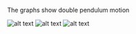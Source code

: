 The graphs show double pendulum motion

![alt text](https://github.com/lvikasz/Physics/blob/master/Double%20pendulum/Double_pendulum1.png)
![alt text](https://github.com/lvikasz/Physics/blob/master/Double%20pendulum/Double_pendulum2.png)
![alt text](https://github.com/lvikasz/Physics/blob/master/Double%20pendulum/Double_pendulum3.png)
